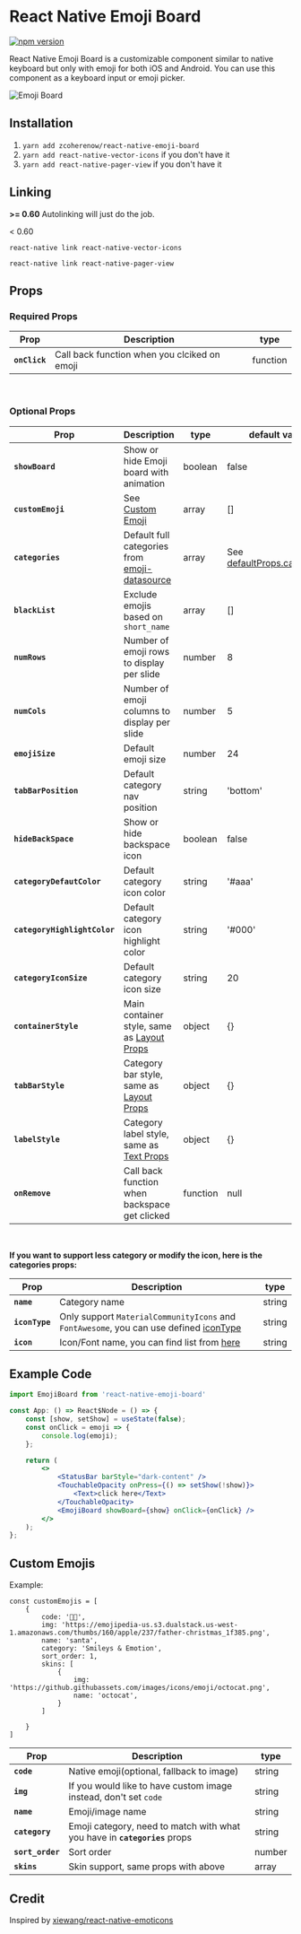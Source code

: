 # React Native Emoji Board 
[![npm version](https://badge.fury.io/js/react-native-emoji-board.svg)](https://badge.fury.io/js/react-native-emoji-board)

React Native Emoji Board is a customizable component similar to native keyboard but only with emoji for both iOS and Android. You can use this component as a keyboard input or emoji picker.

![Emoji Board](https://github.com/liangl1412/react-native-emoji-keyboard/blob/master/demo/demo.gif?raw=true)


## Installation

1.  `yarn add zcoherenow/react-native-emoji-board`
2.  `yarn add react-native-vector-icons` if you don't have it
3.  `yarn add react-native-pager-view` if you don't have it

## Linking
**>= 0.60**
Autolinking will just do the job.

< 0.60

`react-native link react-native-vector-icons`

`react-native link react-native-pager-view`


## Props

### Required Props

| Prop              | Description                      | type     |
| ----------------- | -------------------------------- | -------- |
| **`onClick`** | Call back function when you clciked on emoji | function |

<br/>

### Optional Props

| Prop                              | Description                                                                      | type       | default value  |
| --------------------------------- | -------------------------------------------------------------------------------- | ---------- | -------------- |
| **`showBoard`**                   | Show or hide Emoji board with animation                               | boolean     | false     |
| **`customEmoji`**                  | See [Custom Emoji](#custom-emojis)                                | array     | [] |
| **`categories`**                  | Default full categories from [emoji-datasource](https://www.npmjs.com/package/emoji-datasource)                                | array     | See [defaultProps.categories](https://github.com/liangl1412/react-native-emoji-keyboard/blob/master/constant.js#L7) |
| **`blackList`**                   | Exclude emojis based on `short_name`                                      | array     | []        |
| **`numRows`**                     | Number of emoji rows to display per slide                                              | number     | 8   |
| **`numCols`**                     | Number of emoji columns to display per slide                                               | number     | 5              |
| **`emojiSize`**                   | Default emoji size                                                    | number     | 24             |
| **`tabBarPosition`**              | Default category nav position                                             | string     |'bottom' |
| **`hideBackSpace`**               | Show or hide backspace icon                                                  | boolean     | false             |
| **`categoryDefautColor`**         | Default category icon color                                        | string     | '#aaa'             |
| **`categoryHighlightColor`**      | Default category icon highlight color                              | string     | '#000'        |
| **`categoryIconSize`**            | Default category icon size                                   | string    | 20           |
| **`containerStyle`**              | Main container style, same as [Layout Props](https://facebook.github.io/react-native/docs/0.9/layout-props)                                    | object    | {}          |
| **`tabBarStyle`**                 | Category bar style, same as [Layout Props](https://facebook.github.io/react-native/docs/0.9/layout-props)                | object    | {}        |
| **`labelStyle`**                  | Category label style, same as [Text Props](https://facebook.github.io/react-native/docs/0.9/text-style-props)                      | object    | {}          |
| **`onRemove`**                    | Call back function when backspace get clicked | function | null             |

<br/>

**If you want to support less category or modify the icon, here is the categories props:**

| Prop                              | Description                                                                      | type       |
| --------------------------------- | -------------------------------------------------------------------------------- | ---------- |
| **`name`**                   | Category name                               | string     |
| **`iconType`**                   | Only support `MaterialCommunityIcons` and `FontAwesome`, you can use defined [iconType](https://github.com/liangl1412/react-native-emoji-keyboard/blob/master/constant.js#L1)                               | string     |
| **`icon`**                   | Icon/Font name, you can find list from [here](https://oblador.github.io/react-native-vector-icons/)                               | string     |


## Example Code
```jsx
import EmojiBoard from 'react-native-emoji-board'

const App: () => React$Node = () => {
    const [show, setShow] = useState(false);
    const onClick = emoji => {
        console.log(emoji);
    };

    return (
        <>
            <StatusBar barStyle="dark-content" />
            <TouchableOpacity onPress={() => setShow(!show)}>
                <Text>click here</Text>
            </TouchableOpacity>
            <EmojiBoard showBoard={show} onClick={onClick} />
        </>
    );
};
```

## Custom Emojis
Example: 
```
const customEmojis = [
    {
        code: '🎅🏼',
        img: 'https://emojipedia-us.s3.dualstack.us-west-1.amazonaws.com/thumbs/160/apple/237/father-christmas_1f385.png',
        name: 'santa',
        category: 'Smileys & Emotion',
        sort_order: 1,
        skins: [
            {
                img: 'https://github.githubassets.com/images/icons/emoji/octocat.png',
                name: 'octocat',
            }
        ]
        
    }
]

```
| Prop                              | Description                                                                      | type       |
| --------------------------------- | -------------------------------------------------------------------------------- | ---------- |
| **`code`**                   | Native emoji(optional, fallback to image)                               | string     |
| **`img`**                   | If you would like to have custom image instead, don't set `code`                                | string     |
| **`name`**                   | Emoji/image name                               | string     |
| **`category`**                   | Emoji category, need to match with what you have in **`categories`** props                              | string     |
| **`sort_order`**                   | Sort order                               | number     |
| **`skins`**                   | Skin support, same props with above                              | array     |




## Credit
Inspired by [xiewang/react-native-emoticons](https://github.com/xiewang/react-native-emoticons)
